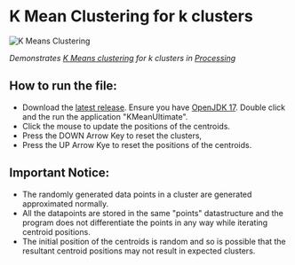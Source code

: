# **K Mean Clustering for k clusters**

![K Means Clustering](https://user-images.githubusercontent.com/94090874/214600283-5ca80aae-e2d3-4214-821b-2bde8cf3f605.png)

*Demonstrates [K Means clustering](https://www.javatpoint.com/k-means-clustering-algorithm-in-machine-learning) for k clusters in [Processing](www.processing.org)*

## How to run the file:
- Download the [latest release](https://github.com/Buggermenot/K-Means-Clustering/releases/tag/v0.1). Ensure you have [OpenJDK 17](https://adoptium.net). Double click and the run the application "KMeanUltimate".
- Click the mouse to update the positions of the centroids.
- Press the DOWN Arrow Key to reset the clusters,
- Press the UP Arrow Kye to reset the positions of the centroids.

## Important Notice:
- The randomly generated data points in a cluster are generated approximated normally.
- All the datapoints are stored in the same "points" datastructure and the program does not differentiate the points in any way while iterating centroid positions.
- The initial position of the centroids is random and so is possible that the resultant centroid positions may not result in expected clusters.
